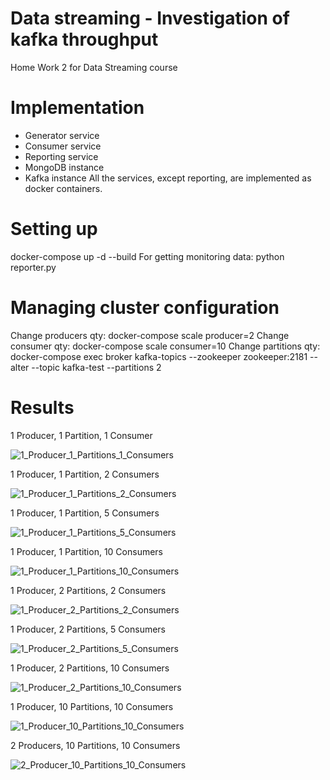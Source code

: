 # Data streaming - Investigation of kafka throughput
 Home Work 2 for Data Streaming course
 
# Implementation
 - Generator service 
 - Consumer service 
 - Reporting service 
 - MongoDB instance
 - Kafka instance
All the services, except reporting, are implemented as docker containers.

# Setting up
docker-compose up -d --build
For getting monitoring data: python reporter.py

# Managing cluster configuration
Change producers qty: docker-compose scale producer=2
Change consumer qty: docker-compose scale consumer=10
Change partitions qty: docker-compose exec broker kafka-topics --zookeeper zookeeper:2181 --alter --topic kafka-test --partitions 2

# Results
1 Producer, 1 Partition, 1 Consumer

![1_Producer_1_Partitions_1_Consumers](https://user-images.githubusercontent.com/24934034/117033007-aab1f680-ad0a-11eb-8fec-e9c59d5cea0f.png)

1 Producer, 1 Partition, 2 Consumers

![1_Producer_1_Partitions_2_Consumers](https://user-images.githubusercontent.com/24934034/117033009-aab1f680-ad0a-11eb-84c7-3994fd5a4824.png)

1 Producer, 1 Partition, 5 Consumers

![1_Producer_1_Partitions_5_Consumers](https://user-images.githubusercontent.com/24934034/117033013-ab4a8d00-ad0a-11eb-9e80-d3061ad2841d.png)

1 Producer, 1 Partition, 10 Consumers

![1_Producer_1_Partitions_10_Consumers](https://user-images.githubusercontent.com/24934034/117033014-ab4a8d00-ad0a-11eb-8e59-c8e909c56590.png)

1 Producer, 2 Partitions, 2 Consumers

![1_Producer_2_Partitions_2_Consumers](https://user-images.githubusercontent.com/24934034/117033015-abe32380-ad0a-11eb-9ee4-06c35be6ffb6.png)

1 Producer, 2 Partitions, 5 Consumers

![1_Producer_2_Partitions_5_Consumers](https://user-images.githubusercontent.com/24934034/117033016-abe32380-ad0a-11eb-9f94-9819756863b7.png)

1 Producer, 2 Partitions, 10 Consumers

![1_Producer_2_Partitions_10_Consumers](https://user-images.githubusercontent.com/24934034/117033018-abe32380-ad0a-11eb-987b-8274a0886549.png)

1 Producer, 10 Partitions, 10 Consumers

![1_Producer_10_Partitions_10_Consumers](https://user-images.githubusercontent.com/24934034/117033019-ac7bba00-ad0a-11eb-81fe-5cb6a9b4b715.png)

2 Producers, 10 Partitions, 10 Consumers

![2_Producer_10_Partitions_10_Consumers](https://user-images.githubusercontent.com/24934034/117033022-ac7bba00-ad0a-11eb-977c-07290dffbc09.png)
